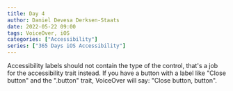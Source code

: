 ```yaml
---
title: Day 4
author: Daniel Devesa Derksen-Staats
date: 2022-05-22 09:00
tags: VoiceOver, iOS
categories: ["Accessibility"]
series: ["365 Days iOS Accessibility"]
---
```


Accessibility labels should not contain the type of the control, that's a job for the accessibility trait instead. If you have a button with a label like "Close button" and the ".button" trait, VoiceOver will say: "Close button, button".

